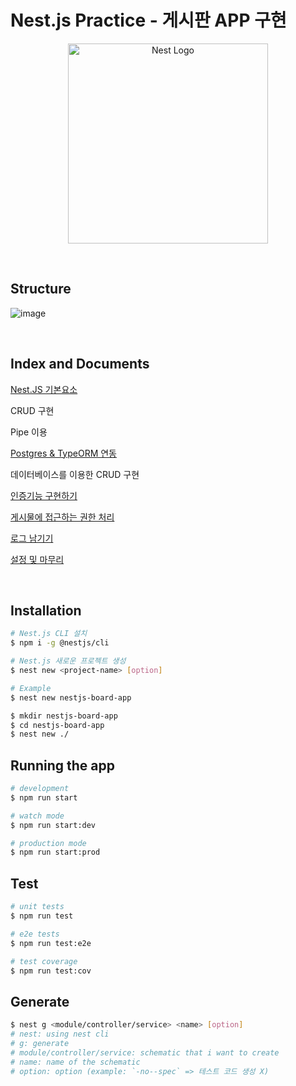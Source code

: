 # **Nest.js Practice - 게시판 APP 구현**

<p align="center">
  <a href="http://nestjs.com/" target="blank"><img src="https://nestjs.com/img/logo_text.svg" width="320" alt="Nest Logo" /></a>
</p>

<br>

## **Structure**

![image](https://user-images.githubusercontent.com/60606025/157282908-6f0c1537-c40f-42c4-b2e4-d896d2ce9e17.png)

<br>

## **Index and Documents**

[Nest.JS 기본요소](https://github.com/neungs-2/nestjs-board-app/blob/main/document/nest.js-%EA%B8%B0%EB%B3%B8%EC%9A%94%EC%86%8C.md)

CRUD 구현<br>

Pipe 이용<br>

[Postgres & TypeORM 연동](https://github.com/neungs-2/nestjs-board-app/blob/main/document/typeorm-%EC%86%8C%EA%B0%9C.md)<br>

데이터베이스를 이용한 CRUD 구현<br>

[인증기능 구현하기](https://github.com/neungs-2/nestjs-board-app/blob/main/document/passport-jwt.md)<br>

[게시물에 접근하는 권한 처리]()

[로그 남기기]()

[설정 및 마무리]()

<br>

## **Installation**

```bash
# Nest.js CLI 설치
$ npm i -g @nestjs/cli

# Nest.js 새로운 프로젝트 생성
$ nest new <project-name> [option]

# Example
$ nest new nestjs-board-app

$ mkdir nestjs-board-app
$ cd nestjs-board-app
$ nest new ./
```

## **Running the app**

```bash
# development
$ npm run start

# watch mode
$ npm run start:dev

# production mode
$ npm run start:prod
```

## **Test**

```bash
# unit tests
$ npm run test

# e2e tests
$ npm run test:e2e

# test coverage
$ npm run test:cov
```

## **Generate**

```bash
$ nest g <module/controller/service> <name> [option]
# nest: using nest cli
# g: generate
# module/controller/service: schematic that i want to create
# name: name of the schematic
# option: option (example: `-no--spec` => 테스트 코드 생성 X)
```
